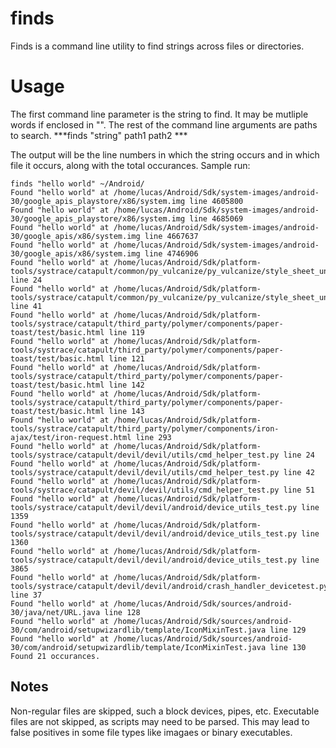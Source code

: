 # finds
Finds is a command line utility to find strings across files or directories.

# Usage
The first command line parameter is the string to find. It may be mutliple words if enclosed in "". The rest
of the command line arguments are paths to search.
***finds "string" path1 path2 ***

The output will be the line numbers in which the string occurs and in which file it occurs, along with the total
occurances. 
Sample run:
```
finds "hello world" ~/Android/
Found "hello world" at /home/lucas/Android/Sdk/system-images/android-30/google_apis_playstore/x86/system.img line 4605800
Found "hello world" at /home/lucas/Android/Sdk/system-images/android-30/google_apis_playstore/x86/system.img line 4685069
Found "hello world" at /home/lucas/Android/Sdk/system-images/android-30/google_apis/x86/system.img line 4667637
Found "hello world" at /home/lucas/Android/Sdk/system-images/android-30/google_apis/x86/system.img line 4746906
Found "hello world" at /home/lucas/Android/Sdk/platform-tools/systrace/catapult/common/py_vulcanize/py_vulcanize/style_sheet_unittest.py line 24
Found "hello world" at /home/lucas/Android/Sdk/platform-tools/systrace/catapult/common/py_vulcanize/py_vulcanize/style_sheet_unittest.py line 41
Found "hello world" at /home/lucas/Android/Sdk/platform-tools/systrace/catapult/third_party/polymer/components/paper-toast/test/basic.html line 119
Found "hello world" at /home/lucas/Android/Sdk/platform-tools/systrace/catapult/third_party/polymer/components/paper-toast/test/basic.html line 121
Found "hello world" at /home/lucas/Android/Sdk/platform-tools/systrace/catapult/third_party/polymer/components/paper-toast/test/basic.html line 142
Found "hello world" at /home/lucas/Android/Sdk/platform-tools/systrace/catapult/third_party/polymer/components/paper-toast/test/basic.html line 143
Found "hello world" at /home/lucas/Android/Sdk/platform-tools/systrace/catapult/third_party/polymer/components/iron-ajax/test/iron-request.html line 293
Found "hello world" at /home/lucas/Android/Sdk/platform-tools/systrace/catapult/devil/devil/utils/cmd_helper_test.py line 24
Found "hello world" at /home/lucas/Android/Sdk/platform-tools/systrace/catapult/devil/devil/utils/cmd_helper_test.py line 42
Found "hello world" at /home/lucas/Android/Sdk/platform-tools/systrace/catapult/devil/devil/utils/cmd_helper_test.py line 51
Found "hello world" at /home/lucas/Android/Sdk/platform-tools/systrace/catapult/devil/devil/android/device_utils_test.py line 1359
Found "hello world" at /home/lucas/Android/Sdk/platform-tools/systrace/catapult/devil/devil/android/device_utils_test.py line 1360
Found "hello world" at /home/lucas/Android/Sdk/platform-tools/systrace/catapult/devil/devil/android/device_utils_test.py line 3865
Found "hello world" at /home/lucas/Android/Sdk/platform-tools/systrace/catapult/devil/devil/android/crash_handler_devicetest.py line 37
Found "hello world" at /home/lucas/Android/Sdk/sources/android-30/java/net/URL.java line 128
Found "hello world" at /home/lucas/Android/Sdk/sources/android-30/com/android/setupwizardlib/template/IconMixinTest.java line 129
Found "hello world" at /home/lucas/Android/Sdk/sources/android-30/com/android/setupwizardlib/template/IconMixinTest.java line 130
Found 21 occurances.
```

## Notes
Non-regular files are skipped, such a block devices, pipes, etc. Executable files are not skipped, as scripts may need to be parsed. This may lead to false positives in some file types like imagaes or binary executables. 
